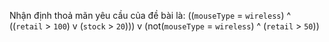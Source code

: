 Nhận định thoả mãn yêu cầu của đề bài là: ((``mouseType`` = ``wireless``) ^ ((``retail`` > ``100``) v (``stock`` > ``20``))) v (not(``mouseType`` = ``wireless``) ^ (``retail`` > ``50``))